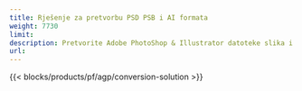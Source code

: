 ```yaml
---
title: Rješenje za pretvorbu PSD PSB i AI formata
weight: 7730
limit: 
description: Pretvorite Adobe PhotoShop & Illustrator datoteke slika i drugih formata
url: 
---
```


{{< blocks/products/pf/agp/conversion-solution >}} 
